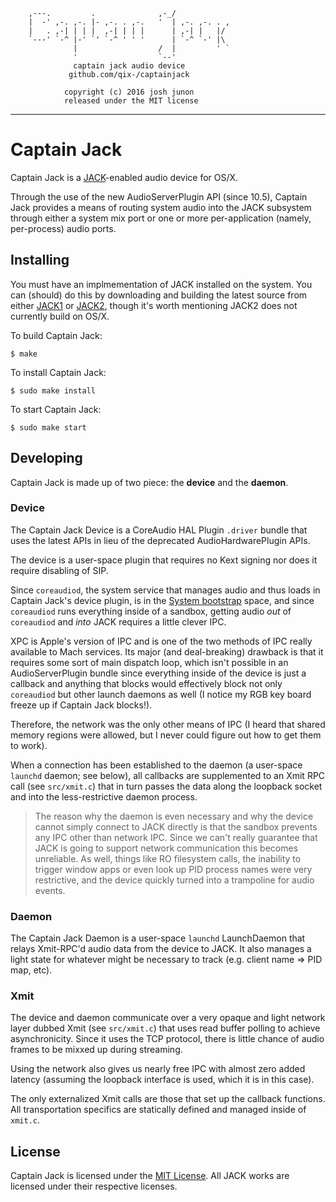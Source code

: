 ```
	,---.         .              ,-_/
	|  -' ,-. ,-. |- ,-. . ,-.   '  | ,-. ,-. . ,
	|   . ,-| | | |  ,-| | | |      | ,-| |   |/
	`---' `-^ |-' `' `-^ ' ' '      | `-^ `-' |\
	          |                  /  |         ' `
	          '                  `--'
	          captain jack audio device
	         github.com/qix-/captainjack

	        copyright (c) 2016 josh junon
	        released under the MIT license
```

---

# Captain Jack

Captain Jack is a [JACK](http://jackaudio.org)-enabled audio device for OS/X.

Through the use of the new AudioServerPlugin API (since 10.5), Captain Jack
provides a means of routing system audio into the JACK subsystem through
either a system mix port or one or more per-application (namely, per-process)
audio ports.

## Installing

You must have an implmementation of JACK installed on the system. You can
(should) do this by downloading and building the latest source from either
[JACK1](https://github.com/jackaudio/jack1.git) or
[JACK2](https://github.com/jackaudio/jack2.git), though it's worth mentioning
JACK2 does not currently build on OS/X.

To build Captain Jack:

```console
$ make
```

To install Captain Jack:

```console
$ sudo make install
```

To start Captain Jack:

```console
$ sudo make start
```

## Developing
Captain Jack is made up of two piece: the **device** and the **daemon**.

### Device
The Captain Jack Device is a CoreAudio HAL Plugin `.driver` bundle that uses
the latest APIs in lieu of the deprecated AudioHardwarePlugin APIs.

The device is a user-space plugin that requires no Kext signing nor does it
require disabling of SIP.

Since `coreaudiod`, the system service that manages audio and thus loads in
Captain Jack's device plugin, is in the
[System bootstrap](https://developer.apple.com/library/mac/technotes/tn2083/_index.html#//apple_ref/doc/uid/DTS10003794-CH1-SUBSECTION10)
space, and since `coreaudiod` runs everything inside of a sandbox, getting
audio *out* of `coreaudiod` and *into* JACK requires a little clever IPC.

XPC is Apple's version of IPC and is one of the two methods of IPC really
available to Mach services. Its major (and deal-breaking) drawback is that
it requires some sort of main dispatch loop, which isn't possible in an
AudioServerPlugin bundle since everything inside of the device is just a
callback and anything that blocks would effectively block not only `coreaudiod`
but other launch daemons as well (I notice my RGB key board freeze up if
Captain Jack blocks!).

Therefore, the network was the only other means of IPC (I heard that shared
memory regions were allowed, but I never could figure out how to get them
to work).

When a connection has been established to the daemon (a user-space `launchd`
daemon; see below), all callbacks are supplemented to an Xmit RPC call (see
`src/xmit.c`) that in turn passes the data along the loopback socket and into
the less-restrictive daemon process.

> The reason why the daemon is even necessary and why the device cannot simply
> connect to JACK directly is that the sandbox prevents any IPC other than
> network IPC. Since we can't really guarantee that JACK is going to support
> network communication this becomes unreliable. As well, things like RO
> filesystem calls, the inability to trigger window apps or even look up PID
> process names were very restrictive, and the device quickly turned into
> a trampoline for audio events.

### Daemon
The Captain Jack Daemon is a user-space `launchd` LaunchDaemon that relays
Xmit-RPC'd audio data from the device to JACK. It also manages a light state
for whatever might be necessary to track (e.g. client name => PID map, etc).

### Xmit
The device and daemon communicate over a very opaque and light network layer
dubbed Xmit (see `src/xmit.c`) that uses read buffer polling to achieve
asynchronicity. Since it uses the TCP protocol, there is little chance of
audio frames to be mixxed up during streaming.

Using the network also gives us nearly free IPC with almost zero added latency
(assuming the loopback interface is used, which it is in this case).

The only externalized Xmit calls are those that set up the callback functions.
All transportation specifics are statically defined and managed inside of
`xmit.c`.

## License
Captain Jack is licensed under the [MIT License](LICENSE).
All JACK works are licensed under their respective licenses.
